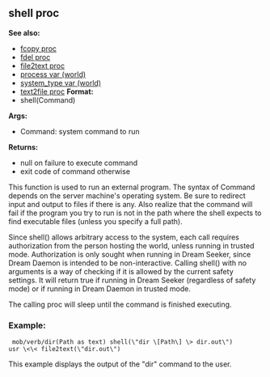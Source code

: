 ## shell proc
**See also:**
+   [fcopy proc](/ref/proc/fcopy.md) 
+   [fdel proc](/ref/proc/fdel.md) 
+   [file2text proc](/ref/proc/file2text.md) 
+   [process var (world)](/ref/world/var/process.md) 
+   [system_type var (world)](/ref/world/var/system_type.md) 
+   [text2file proc](/ref/proc/text2file.md) <!-- -->
**Format:**
+   shell(Command)
<!-- -->
**Args:**
+   Command: system command to run
<!-- -->
**Returns:**
+   null on failure to execute command
+   exit code of command otherwise


This function is used to run an external program. The syntax of
Command depends on the server machine\'s operating system. Be sure to
redirect input and output to files if there is any. Also realize that
the command will fail if the program you try to run is not in the path
where the shell expects to find executable files (unless you specify a
full path). 

Since shell() allows arbitrary access to the
system, each call requires authorization from the person hosting the
world, unless running in trusted mode. Authorization is only sought when
running in Dream Seeker, since Dream Daemon is intended to be
non-interactive. Calling shell() with no arguments is a way of checking
if it is allowed by the current safety settings. It will return true if
running in Dream Seeker (regardless of safety mode) or if running in
Dream Daemon in trusted mode. 

The calling proc will sleep until
the command is finished executing.
### Example:

```
 mob/verb/dir(Path as text) shell(\"dir \[Path\] \> dir.out\")
usr \<\< file2text(\"dir.out\") 
```
 

This example
displays the output of the \"dir\" command to the user.